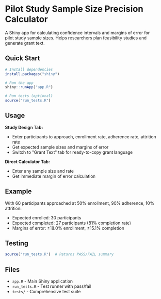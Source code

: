 # Pilot Study Sample Size Precision Calculator

A Shiny app for calculating confidence intervals and margins of error for pilot study sample sizes. Helps researchers plan feasibility studies and generate grant text.

## Quick Start

```r
# Install dependencies
install.packages("shiny")

# Run the app
shiny::runApp("app.R")

# Run tests (optional)
source("run_tests.R")
```

## Usage

**Study Design Tab:**
- Enter participants to approach, enrollment rate, adherence rate, attrition rate
- Get expected sample sizes and margins of error
- Switch to "Grant Text" tab for ready-to-copy grant language

**Direct Calculator Tab:**
- Enter any sample size and rate
- Get immediate margin of error calculation

## Example

With 60 participants approached at 50% enrollment, 90% adherence, 10% attrition:
- Expected enrolled: 30 participants  
- Expected completed: 27 participants (81% completion rate)
- Margins of error: ±18.0% enrollment, ±15.1% completion

## Testing

```r
source("run_tests.R")  # Returns PASS/FAIL summary
```

## Files

- `app.R` - Main Shiny application
- `run_tests.R` - Test runner with pass/fail
- `tests/` - Comprehensive test suite
